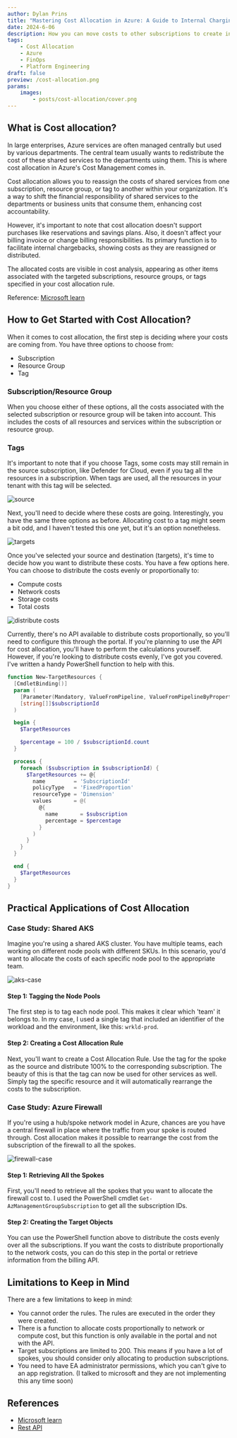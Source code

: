 ```yaml
---
author: Dylan Prins
title: "Mastering Cost Allocation in Azure: A Guide to Internal Charging"
date: 2024-6-06
description: How you can move costs to other subscriptions to create internal charging
tags:
    - Cost Allocation
    - Azure
    - FinOps
    - Platform Engineering
draft: false
preview: /cost-allocation.png
params:
    images:
        - posts/cost-allocation/cover.png
---
```


## What is Cost allocation?

In large enterprises, Azure services are often managed centrally but used by various departments. The central team usually wants to redistribute the cost of these shared services to the departments using them. This is where cost allocation in Azure's Cost Management comes in.

Cost allocation allows you to reassign the costs of shared services from one subscription, resource group, or tag to another within your organization. It's a way to shift the financial responsibility of shared services to the departments or business units that consume them, enhancing cost accountability.

However, it's important to note that cost allocation doesn't support purchases like reservations and savings plans. Also, it doesn't affect your billing invoice or change billing responsibilities. Its primary function is to facilitate internal chargebacks, showing costs as they are reassigned or distributed.

The allocated costs are visible in cost analysis, appearing as other items associated with the targeted subscriptions, resource groups, or tags specified in your cost allocation rule.

Reference: [Microsoft learn](https://learn.microsoft.com/en-us/azure/cost-management-billing/costs/allocate-costs)

## How to Get Started with Cost Allocation?

When it comes to cost allocation, the first step is deciding where your costs are coming from. You have three options to choose from:

- Subscription
- Resource Group
- Tag

### Subscription/Resource Group

When you choose either of these options, all the costs associated with the selected subscription or resource group will be taken into account. This includes the costs of all resources and services within the subscription or resource group.

### Tags

It's important to note that if you choose Tags, some costs may still remain in the source subscription, like Defender for Cloud, even if you tag all the resources in a subscription. When tags are used, all the resources in your tenant with this tag will be selected.

![source](https://raw.githubusercontent.com/Dylan-Prins/Blog/main/content/posts/cost-allocation/source.png)

Next, you'll need to decide where these costs are going. Interestingly, you have the same three options as before. Allocating cost to a tag might seem a bit odd, and I haven't tested this one yet, but it's an option nonetheless.

![targets](https://raw.githubusercontent.com/Dylan-Prins/Blog/main/content/posts/cost-allocation/targets.png)

Once you've selected your source and destination (targets), it's time to decide how you want to distribute these costs. You have a few options here. You can choose to distribute the costs evenly or proportionally to:

- Compute costs
- Network costs
- Storage costs
- Total costs

![distribute costs](https://raw.githubusercontent.com/Dylan-Prins/Blog/main/content/posts/cost-allocation/distribute.png)

Currently, there's no API available to distribute costs proportionally, so you'll need to configure this through the portal. If you're planning to use the API for cost allocation, you'll have to perform the calculations yourself. However, if you're looking to distribute costs evenly, I've got you covered. I've written a handy PowerShell function to help with this.

```powershell
function New-TargetResources {
  [CmdletBinding()]
  param (
    [Parameter(Mandatory, ValueFromPipeline, ValueFromPipelineByPropertyName)]
    [string[]]$subscriptionId
  )

  begin {
    $TargetResources

    $percentage = 100 / $subscriptionId.count
  }

  process {
    foreach ($subscription in $subscriptionId) {
      $TargetResources += @{
        name         = 'SubscriptionId'
        policyType   = 'FixedProportion'
        resourceType = 'Dimension'
        values       = @(
          @{
            name       = $subscription
            percentage = $percentage
          }
        )
      }
    }
  }

  end {
    $TargetResources
  }
}
```

## Practical Applications of Cost Allocation

### Case Study: Shared AKS

Imagine you're using a shared AKS cluster. You have multiple teams, each working on different node pools with different SKUs. In this scenario, you'd want to allocate the costs of each specific node pool to the appropriate team.

![aks-case](https://raw.githubusercontent.com/Dylan-Prins/Blog/main/content/posts/cost-allocation/aks-use-case.png)

#### Step 1: Tagging the Node Pools

The first step is to tag each node pool. This makes it clear which 'team' it belongs to. In my case, I used a single tag that included an identifier of the workload and the environment, like this: `wrkld-prod`.

#### Step 2: Creating a Cost Allocation Rule

Next, you'll want to create a Cost Allocation Rule. Use the tag for the spoke as the source and distribute 100% to the corresponding subscription. The beauty of this is that the tag can now be used for other services as well. Simply tag the specific resource and it will automatically rearrange the costs to the subscription.

### Case Study: Azure Firewall

If you're using a hub/spoke network model in Azure, chances are you have a central firewall in place where the traffic from your spoke is routed through. Cost allocation makes it possible to rearrange the cost from the subscription of the firewall to all the spokes.

![firewall-case](https://raw.githubusercontent.com/Dylan-Prins/Blog/main/content/posts/cost-allocation/firewall-use-case.png)

#### Step 1: Retrieving All the Spokes

First, you'll need to retrieve all the spokes that you want to allocate the firewall cost to. I used the PowerShell cmdlet `Get-AzManagementGroupSubscription` to get all the subscription IDs.

#### Step 2: Creating the Target Objects

You can use the PowerShell function above to distribute the costs evenly over all the subscriptions. If you want the costs to distribute proportionally to the network costs, you can do this step in the portal or retrieve information from the billing API.

## Limitations to Keep in Mind

There are a few limitations to keep in mind:

- You cannot order the rules. The rules are executed in the order they were created.
- There is a function to allocate costs proportionally to network or compute cost, but this function is only available in the portal and not with the API.
- Target subscriptions are limited to 200. This means if you have a lot of spokes, you should consider only allocating to production subscriptions.
- You need to have EA administrator permissions, which you can't give to an app registration. (I talked to microsoft and they are not implementing this any time soon)

## References

- [Microsoft learn](https://learn.microsoft.com/en-us/azure/cost-management-billing/costs/allocate-costs)
- [Rest API](https://learn.microsoft.com/en-us/rest/api/cost-management/cost-allocation-rules?view=rest-cost-management-2023-11-01)

